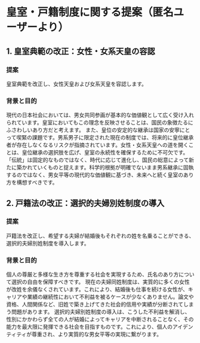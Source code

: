 # 皇室・戸籍制度に関する提案（匿名ユーザーより）

## 1. 皇室典範の改正：女性・女系天皇の容認

### 提案
皇室典範を改正し、女性天皇および女系天皇を容認します。

### 背景と目的
現代の日本社会においては、男女共同参画が基本的な価値観として広く受け入れられています。皇室においてもこの理念を反映させることは、国民の象徴たるにふさわしいあり方だと考えます。
また、皇位の安定的な継承は国家の安寧にとって喫緊の課題です。男系男子に限定された現在の制度では、将来的に皇位継承者が存在しなくなるリスクが指摘されています。女性・女系天皇への道を開くことは、皇位継承の選択肢を広げ、皇室の永続性を確保するために不可欠です。
「伝統」は固定的なものではなく、時代に応じて進化し、国民の総意によって新たに築かれていくものと捉えます。科学的根拠が明確でないまま男系継承に固執するのではなく、男女平等の現代的な価値観に基づき、未来へと続く皇室のあり方を構想すべきです。

## 2. 戸籍法の改正：選択的夫婦別姓制度の導入

### 提案
戸籍法を改正し、希望する夫婦が結婚後もそれぞれの姓を名乗ることができる、選択的夫婦別姓制度を導入します。

### 背景と目的
個人の尊厳と多様な生き方を尊重する社会を実現するため、氏名のあり方について選択の自由を保障すべきです。
現在の夫婦同姓制度は、実質的に多くの女性が改姓を余儀なくされています。これにより、結婚後も仕事を続ける女性が、キャリアや業績の継続性において不利益を被るケースが少なくありません。論文や資格、人間関係など、旧姓で築き上げてきた社会的信用や実績が分断されてしまう問題があります。
選択的夫婦別姓制度の導入は、こうした不利益を解消し、性別にかかわらず全ての人が結婚によってキャリアを中断されることなく、その能力を最大限に発揮できる社会を目指すものです。これにより、個人のアイデンティティが尊重され、より実質的な男女平等の実現に繋がります。